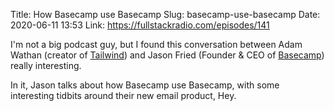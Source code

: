 Title: How Basecamp use Basecamp
Slug: basecamp-use-basecamp
Date: 2020-06-11 13:53
Link: https://fullstackradio.com/episodes/141

I'm not a big podcast guy, but I found this conversation between Adam Wathan (creator of [Tailwind](https://tailwindcss.com/)) and Jason Fried (Founder & CEO of [Basecamp](https://basecamp.com/)) really interesting.

In it, Jason talks about how Basecamp use Basecamp, with some interesting tidbits around their new email product, Hey.